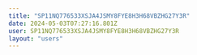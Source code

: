```yaml
---
title: "SP11NQ776533XSJA4JSMY8FYE8H3H68VBZHG27Y3R"
date: 2024-05-03T07:27:16.801Z
user: SP11NQ776533XSJA4JSMY8FYE8H3H68VBZHG27Y3R
layout: "users"
---
```

    